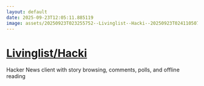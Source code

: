 ```yaml
---
layout: default
date: 2025-09-23T12:05:11.885119
image: assets/20250923T023255752--Livinglist--Hacki--20250923T024110507--cropped.png
---
```


# [Livinglist/Hacki](https://github.com/Livinglist/Hacki)

Hacker News client with story browsing, comments, polls, and offline reading
